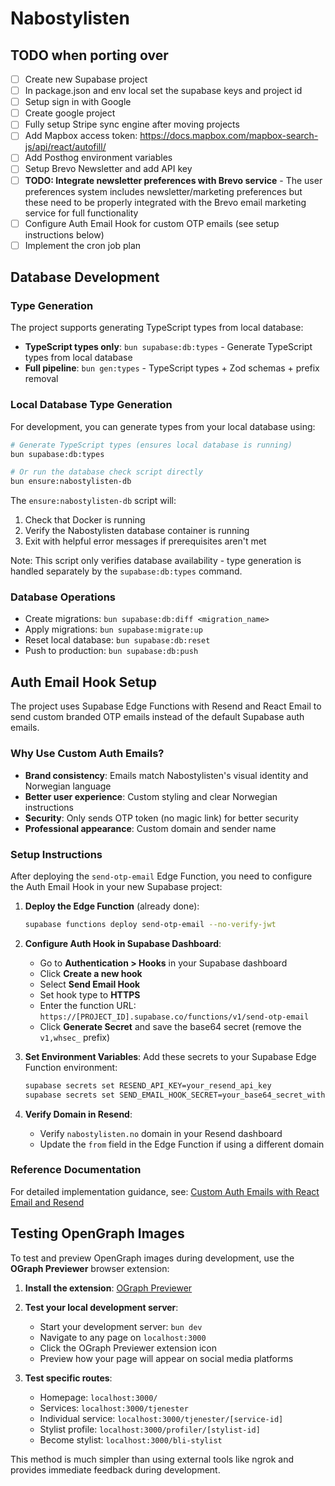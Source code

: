 # Nabostylisten

## TODO when porting over

- [ ] Create new Supabase project
- [ ] In package.json and env local set the supabase keys and project id
- [ ] Setup sign in with Google
- [ ] Create google project
- [ ] Fully setup Stripe sync engine after moving projects
- [ ] Add Mapbox access token: <https://docs.mapbox.com/mapbox-search-js/api/react/autofill/>
- [ ] Add Posthog environment variables
- [ ] Setup Brevo Newsletter and add API key
- [ ] **TODO: Integrate newsletter preferences with Brevo service** - The user preferences system includes newsletter/marketing preferences but these need to be properly integrated with the Brevo email marketing service for full functionality
- [ ] Configure Auth Email Hook for custom OTP emails (see setup instructions below)
- [ ] Implement the cron job plan

## Database Development

### Type Generation

The project supports generating TypeScript types from local database:

- **TypeScript types only**: `bun supabase:db:types` - Generate TypeScript types from local database
- **Full pipeline**: `bun gen:types` - TypeScript types + Zod schemas + prefix removal

### Local Database Type Generation

For development, you can generate types from your local database using:

```bash
# Generate TypeScript types (ensures local database is running)
bun supabase:db:types

# Or run the database check script directly
bun ensure:nabostylisten-db
```

The `ensure:nabostylisten-db` script will:

1. Check that Docker is running
2. Verify the Nabostylisten database container is running
3. Exit with helpful error messages if prerequisites aren't met

Note: This script only verifies database availability - type generation is handled separately by the `supabase:db:types` command.

### Database Operations

- Create migrations: `bun supabase:db:diff <migration_name>`
- Apply migrations: `bun supabase:migrate:up`
- Reset local database: `bun supabase:db:reset`
- Push to production: `bun supabase:db:push`

## Auth Email Hook Setup

The project uses Supabase Edge Functions with Resend and React Email to send custom branded OTP emails instead of the default Supabase auth emails.

### Why Use Custom Auth Emails?

- **Brand consistency**: Emails match Nabostylisten's visual identity and Norwegian language
- **Better user experience**: Custom styling and clear Norwegian instructions
- **Security**: Only sends OTP token (no magic link) for better security
- **Professional appearance**: Custom domain and sender name

### Setup Instructions

After deploying the `send-otp-email` Edge Function, you need to configure the Auth Email Hook in your new Supabase project:

1. **Deploy the Edge Function** (already done):

   ```bash
   supabase functions deploy send-otp-email --no-verify-jwt
   ```

2. **Configure Auth Hook in Supabase Dashboard**:

   - Go to **Authentication > Hooks** in your Supabase dashboard
   - Click **Create a new hook**
   - Select **Send Email Hook**
   - Set hook type to **HTTPS**
   - Enter the function URL: `https://[PROJECT_ID].supabase.co/functions/v1/send-otp-email`
   - Click **Generate Secret** and save the base64 secret (remove the `v1,whsec_` prefix)

3. **Set Environment Variables**:
   Add these secrets to your Supabase Edge Function environment:

   ```bash
   supabase secrets set RESEND_API_KEY=your_resend_api_key
   supabase secrets set SEND_EMAIL_HOOK_SECRET=your_base64_secret_without_prefix
   ```

4. **Verify Domain in Resend**:
   - Verify `nabostylisten.no` domain in your Resend dashboard
   - Update the `from` field in the Edge Function if using a different domain

### Reference Documentation

For detailed implementation guidance, see: [Custom Auth Emails with React Email and Resend](https://supabase.com/docs/guides/functions/examples/auth-send-email-hook-react-email-resend)

## Testing OpenGraph Images

To test and preview OpenGraph images during development, use the **OGraph Previewer** browser extension:

1. **Install the extension**: [OGraph Previewer](https://chromewebstore.google.com/detail/ograph-previewer/ggcfeakcnodgcmmllfdbmngekljbhiim)

2. **Test your local development server**:
   - Start your development server: `bun dev`
   - Navigate to any page on `localhost:3000`
   - Click the OGraph Previewer extension icon
   - Preview how your page will appear on social media platforms

3. **Test specific routes**:
   - Homepage: `localhost:3000/`
   - Services: `localhost:3000/tjenester`
   - Individual service: `localhost:3000/tjenester/[service-id]`
   - Stylist profile: `localhost:3000/profiler/[stylist-id]`
   - Become stylist: `localhost:3000/bli-stylist`

This method is much simpler than using external tools like ngrok and provides immediate feedback during development.
